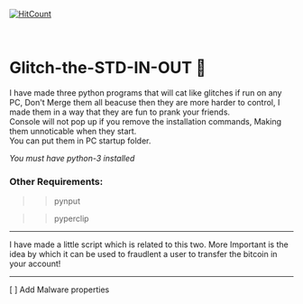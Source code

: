 [![HitCount](http://hits.dwyl.io/D-E-F-E-A-T/Glitch-the-STD-IN-OUT.svg)](http://hits.dwyl.io/D-E-F-E-A-T/Glitch-the-STD-IN-OUT)

</br>

# Glitch-the-STD-IN-OUT :stars:
I have made three python programs that will cat like glitches if run on any PC, Don't Merge them all beacuse then they are more harder to control, I made them in a way that they are fun to prank your friends. <br> Console will not pop up if you remove the installation commands, Making them unnoticable when they start. <br> You can put them in PC startup folder.

*You must have python-3 installed*

### Other Requirements:
> > pynput

> > pyperclip

-------------------
I have made a little script which is related to this two. More Important is the idea by which it can be used to fraudlent a user to transfer the bitcoin in your account!

-------------------

[ ] Add Malware properties
